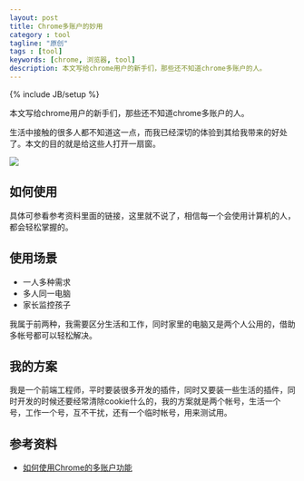 ```yaml
---
layout: post
title: Chrome多账户的妙用
category : tool
tagline: "原创"
tags : [tool]
keywords: [chrome, 浏览器, tool]
description: 本文写给chrome用户的新手们，那些还不知道chrome多账户的人。
---
```

{% include JB/setup %}

本文写给chrome用户的新手们，那些还不知道chrome多账户的人。

生活中接触的很多人都不知道这一点，而我已经深切的体验到其给我带来的好处了。本文的目的就是给这些人打开一扇窗。

![]({{BLOG_IMG}}241.png)

## 如何使用
具体可参看参考资料里面的链接，这里就不说了，相信每一个会使用计算机的人，都会轻松掌握的。

## 使用场景
- 一人多种需求
- 多人同一电脑
- 家长监控孩子

我属于前两种，我需要区分生活和工作，同时家里的电脑又是两个人公用的，借助多帐号都可以轻松解决。

## 我的方案
我是一个前端工程师，平时要装很多开发的插件，同时又要装一些生活的插件，同时开发的时候还要经常清除cookie什么的，我的方案就是两个帐号，生活一个号，工作一个号，互不干扰，还有一个临时帐号，用来测试用。

## 参考资料
- [如何使用Chrome的多账户功能](http://jingyan.baidu.com/article/bea41d4351169bb4c51be618.html)



